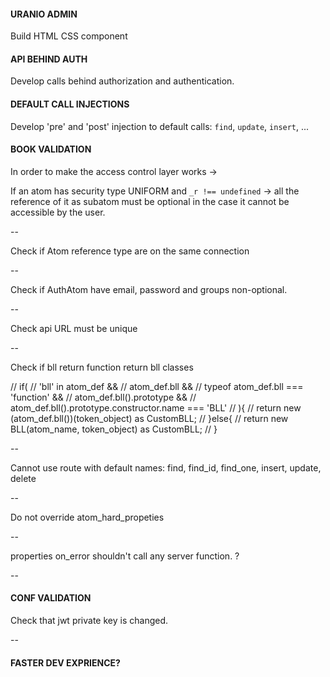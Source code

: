 #### URANIO ADMIN

Build HTML CSS component


#### API BEHIND AUTH

Develop calls behind authorization and authentication.


#### DEFAULT CALL INJECTIONS

Develop 'pre' and 'post' injection to default calls: `find`, `update`, `insert`, ...


#### BOOK VALIDATION

In order to make the access control layer works ->

If an atom has security type UNIFORM and `_r !== undefined` -> all the reference
of it as subatom must be optional in the case it cannot be accessible by the user.

--

Check if Atom reference type are on the same connection

--

Check if AuthAtom have email, password and groups non-optional.

--

Check api URL must be unique

--

Check if bll return function return bll classes

// if(
//   'bll' in atom_def &&
//   atom_def.bll &&
//   typeof atom_def.bll === 'function' &&
//   atom_def.bll().prototype &&
//   atom_def.bll().prototype.constructor.name === 'BLL'
// ){
//   return new (atom_def.bll())(token_object) as CustomBLL<A>;
// }else{
//   return new BLL<A>(atom_name, token_object) as CustomBLL<A>;
// }

--

Cannot use route with default names: find, find_id, find_one, insert, update, delete

--

Do not override atom_hard_propeties

--

properties on_error shouldn't call any server function. ?

--

#### CONF VALIDATION

Check that jwt private key is changed.

--

#### FASTER DEV EXPRIENCE?

